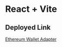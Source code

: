 # React + Vite

## Deployed Link

<a href="https://eth-wallet-adapter-coral.vercel.app/" >Ethereum Wallet Adapter</a>
